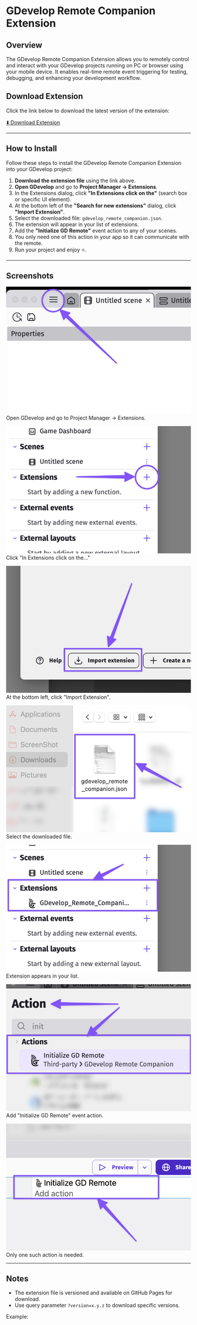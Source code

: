 # GDevelop Remote Companion Extension

## Overview

The GDevelop Remote Companion Extension allows you to remotely control and interact with your GDevelop projects running on PC or browser using your mobile device. It enables real-time remote event triggering for testing, debugging, and enhancing your development workflow.

## Download Extension

Click the link below to download the latest version of the extension:

[⬇️ Download Extension](https://github.com/TheGemDev/GDevelopRemoteCompanion/releases/latest/download/gdevelop_remote_companion.json)

---

## How to Install

Follow these steps to install the GDevelop Remote Companion Extension into your GDevelop project:

1. **Download the extension file** using the link above.
2. **Open GDevelop** and go to **Project Manager → Extensions**.
3. In the Extensions dialog, click **"In Extensions click on the"** (search box or specific UI element).
4. At the bottom left of the **"Search for new extensions"** dialog, click **"Import Extension"**.
5. Select the downloaded file: `gdevelop_remote_companion.json`.
6. The extension will appear in your list of extensions.
7. Add the **"Initialize GD Remote"** event action to any of your scenes.
8. You only need one of this action in your app so it can communicate with the remote.
9. Run your project and enjoy ⭐️.

---

## Screenshots

![Step 2](img/screenshots/1.png)
Open GDevelop and go to Project Manager → Extensions.

![Step 3](img/screenshots/2.png)
Click "In Extensions click on the..."

![Step 4](img/screenshots/3.png)
At the bottom left, click "Import Extension".

![Step 5](img/screenshots/4.png)
Select the downloaded file.

![Step 6](img/screenshots/5.png)
Extension appears in your list.

![Step 7](img/screenshots/6.png)
Add "Initialize GD Remote" event action.

![Step 8](img/screenshots/7.png)
Only one such action is needed.

---

## Notes

- The extension file is versioned and available on GitHub Pages for download.
- Use query parameter `?version=x.y.z` to download specific versions.

Example:
